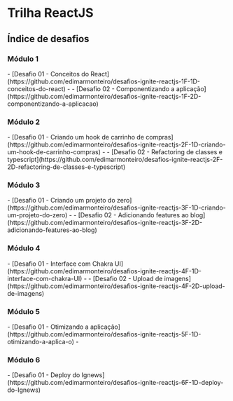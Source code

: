 <h1>Trilha ReactJS</h1>

## Índice de desafios

<h3>Módulo 1</h3>
- [Desafio 01 - Conceitos do React](https://github.com/edimarmonteiro/desafios-ignite-reactjs-1F-1D-conceitos-do-react)
- 
- [Desafio 02 - Componentizando a aplicação](https://github.com/edimarmonteiro/desafios-ignite-reactjs-1F-2D-componentizando-a-aplicacao)
 
 
<h3>Módulo 2</h3>
- [Desafio 01 - Criando um hook de carrinho de compras](https://github.com/edimarmonteiro/desafios-ignite-reactjs-2F-1D-criando-um-hook-de-carrinho-compras)
- 
- [Desafio 02 - Refactoring de classes e typescript](https://github.com/edimarmonteiro/desafios-ignite-reactjs-2F-2D-refactoring-de-classes-e-typescript)


<h3>Módulo 3</h3>
- [Desafio 01 - Criando um projeto do zero](https://github.com/edimarmonteiro/desafios-ignite-reactjs-3F-1D-criando-um-projeto-do-zero)
- 
- [Desafio 02 - Adicionando features ao blog](https://github.com/edimarmonteiro/desafios-ignite-reactjs-3F-2D-adicionando-features-ao-blog)


<h3>Módulo 4</h3>
- [Desafio 01 - Interface com Chakra UI](https://github.com/edimarmonteiro/desafios-ignite-reactjs-4F-1D-interface-com-chakra-UI)
- 
- [Desafio 02 - Upload de imagens](https://github.com/edimarmonteiro/desafios-ignite-reactjs-4F-2D-upload-de-imagens)


<h3>Módulo 5</h3>
- [Desafio 01 - Otimizando a aplicação](https://github.com/edimarmonteiro/desafios-ignite-reactjs-5F-1D-otimizando-a-aplica-o)
- 

<h3>Módulo 6</h3>
- [Desafio 01 - Deploy do Ignews](https://github.com/edimarmonteiro/desafios-ignite-reactjs-6F-1D-deploy-do-Ignews)

